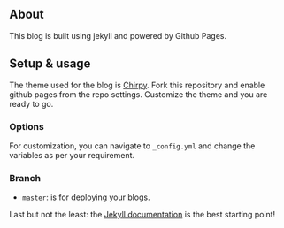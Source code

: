 ## About
This blog is built using jekyll and powered by Github Pages.

## Setup & usage
The theme used for the blog is [Chirpy](https://github.com/cotes2020/jekyll-theme-chirpy). Fork this repository and enable github pages from the repo settings. Customize the theme and you are ready to go.

### Options
For customization, you can navigate to `_config.yml` and change the variables as per your requirement. 

### Branch
- ``master``: is for deploying your blogs.

Last but not the least: the [Jekyll documentation](http://jekyllrb.com) is the best starting point!
